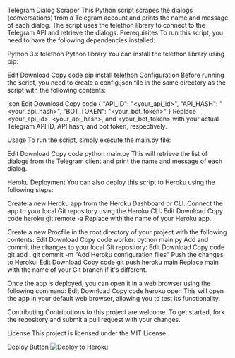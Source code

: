 Telegram Dialog Scraper
This Python script scrapes the dialogs (conversations) from a Telegram account and prints the name and message of each dialog. The script uses the telethon library to connect to the Telegram API and retrieve the dialogs.
Prerequisites
To run this script, you need to have the following dependencies installed:

Python 3.x
telethon Python library
You can install the telethon library using pip:

Edit
Download
Copy code
pip install telethon
Configuration
Before running the script, you need to create a config.json file in the same directory as the script with the following contents:

json
Edit
Download
Copy code
{
    "API_ID": "<your_api_id>",
    "API_HASH": "<your_api_hash>",
    "BOT_TOKEN": "<your_bot_token>"
}
Replace <your_api_id>, <your_api_hash>, and <your_bot_token> with your actual Telegram API ID, API hash, and bot token, respectively.

Usage
To run the script, simply execute the main.py file:

Edit
Download
Copy code
python main.py
This will retrieve the list of dialogs from the Telegram client and print the name and message of each dialog.

Heroku Deployment
You can also deploy this script to Heroku using the following steps:

Create a new Heroku app from the Heroku Dashboard or CLI.
Connect the app to your local Git repository using the Heroku CLI:
Edit
Download
Copy code
heroku git:remote -a <heroku-app-name>
Replace <heroku-app-name> with the name of your Heroku app.

Create a new Procfile in the root directory of your project with the following contents:
Edit
Download
Copy code
worker: python main.py
Add and commit the changes to your local Git repository:
Edit
Download
Copy code
git add .
git commit -m "Add Heroku configuration files"
Push the changes to Heroku:
Edit
Download
Copy code
git push heroku main
Replace main with the name of your Git branch if it's different.

Once the app is deployed, you can open it in a web browser using the following command:
Edit
Download
Copy code
heroku open
This will open the app in your default web browser, allowing you to test its functionality.

Contributing
Contributions to this project are welcome. To get started, fork the repository and submit a pull request with your changes.

License
This project is licensed under the MIT License.

Deploy Button
<a href="https://heroku.com/deploy?template=https://github.com/<iboughtthe>/telegram-dialog-scraper.git"><img src="https://www.herokucdn.com/deploy/button.png" alt="Deploy to Heroku"></a>
